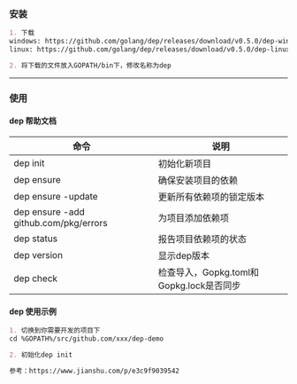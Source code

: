 ### 安装
```markdown
1. 下载
windows: https://github.com/golang/dep/releases/download/v0.5.0/dep-windows-amd64.exe
linux: https://github.com/golang/dep/releases/download/v0.5.0/dep-linux-amd64

2. 将下载的文件放入GOPATH/bin下，修改名称为dep
```
---
### 使用
#### dep 帮助文档
| 命令                                  | 说明                                     |
| ------------------------------------- | ---------------------------------------- |
| dep init                              | 初始化新项目                             |
| dep ensure                            | 确保安装项目的依赖                       |
| dep ensure -update                    | 更新所有依赖项的锁定版本                 |
| dep ensure -add github.com/pkg/errors | 为项目添加依赖项                         |
| dep status                            | 报告项目依赖项的状态                     |
| dep version                           | 显示dep版本                              |
| dep check                             | 检查导入，Gopkg.toml和Gopkg.lock是否同步 |


#### dep 使用示例
```markdown
1. 切换到你需要开发的项目下
cd %GOPATH%/src/github.com/xxx/dep-demo

2. 初始化dep init

参考：https://www.jianshu.com/p/e3c9f9039542
```